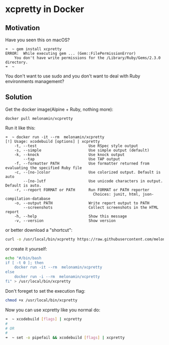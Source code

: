 # xcpretty in Docker

## Motivation

Have you seen this on macOS?

```shell
➜  ~ gem install xcpretty
ERROR:  While executing gem ... (Gem::FilePermissionError)
    You don't have write permissions for the /Library/Ruby/Gems/2.3.0 directory.
➜  ~
```

You don't want to use sudo and you don't want to deal with Ruby environments management? 

## Solution

Get the docker image(Alpine + Ruby, nothing more):

```shell
docker pull melonamin/xcpretty
```

Run it like this:

```shell
➜  ~ docker run -it --rm  melonamin/xcpretty
[!] Usage: xcodebuild [options] | xcpretty
    -t, --test                       Use RSpec style output
    -s, --simple                     Use simple output (default)
    -k, --knock                      Use knock output
        --tap                        Use TAP output
    -f, --formatter PATH             Use formatter returned from evaluating the specified Ruby file
    -c, --[no-]color                 Use colorized output. Default is auto
        --[no-]utf                   Use unicode characters in output. Default is auto.
    -r, --report FORMAT or PATH      Run FORMAT or PATH reporter
                                       Choices: junit, html, json-compilation-database
    -o, --output PATH                Write report output to PATH
        --screenshots                Collect screenshots in the HTML report
    -h, --help                       Show this message
    -v, --version                    Show version
```

or better download a "shortcut":

```bash 
curl -o /usr/local/bin/xcpretty https://raw.githubusercontent.com/melonamin/xcpretty/master/xcpretty
```

or create it yourself:
```bash
echo "#/bin/bash
if [ -t 0 ]; then
    docker run -it --rm  melonamin/xcpretty
else
    docker run -i --rm  melonamin/xcpretty
fi" > /usr/local/bin/xcpretty
```

Don't foreget to set the execution flag:

```bash
chmod +x /usr/local/bin/xcpretty
```

Now you can use xcpretty like you normal do:
```bash
➜  ~ xcodebuild [flags] | xcpretty
#
# OR
# 
➜  ~ set -o pipefail && xcodebuild [flags] | xcpretty
```